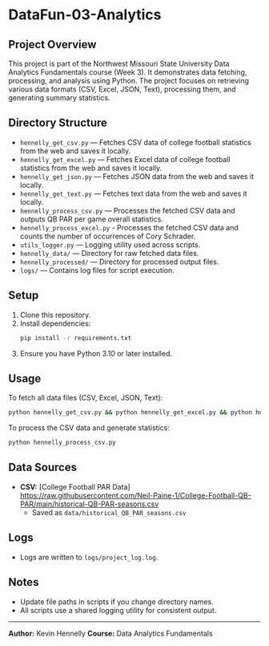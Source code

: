 
# DataFun-03-Analytics

## Project Overview

This project is part of the Northwest Missouri State University Data Analytics Fundamentals course (Week 3). It demonstrates data fetching, processing, and analysis using Python. The project focuses on retrieving various data formats (CSV, Excel, JSON, Text), processing them, and generating summary statistics.

## Directory Structure

- `hennelly_get_csv.py` — Fetches CSV data of college football statistics from the web and saves it locally.
- `hennelly_get_excel.py` — Fetches Excel data of college football statistics from the web and saves it locally.
- `hennelly_get_json.py` — Fetches JSON data from the web and saves it locally.
- `hennelly_get_text.py` — Fetches text data from the web and saves it locally.
- `hennelly_process_csv.py` — Processes the fetched CSV data and outputs QB PAR per game overall statistics.
- `hennelly_process_excel.py` - Processes the fetched CSV data and counts the number of occurrences of Cory Schrader.
- `utils_logger.py` — Logging utility used across scripts.
- `hennelly_data/` — Directory for raw fetched data files.
- `hennelly_processed/` — Directory for processed output files.
- `logs/` — Contains log files for script execution.

## Setup

1. Clone this repository.
2. Install dependencies:
   ```bash
   pip install -r requirements.txt
   ```
3. Ensure you have Python 3.10 or later installed.

## Usage

To fetch all data files (CSV, Excel, JSON, Text):

```bash
python hennelly_get_csv.py && python hennelly_get_excel.py && python hennelly_get_json.py && python hennelly_get_text.py
```

To process the CSV data and generate statistics:

```bash
python hennelly_process_csv.py
```

## Data Sources

- **CSV:** [College Football PAR Data] https://raw.githubusercontent.com/Neil-Paine-1/College-Football-QB-PAR/main/historical-QB-PAR-seasons.csv
  - Saved as `data/historical_QB_PAR_seasons.csv`

## Logs

- Logs are written to `logs/project_log.log`.

## Notes

- Update file paths in scripts if you change directory names.
- All scripts use a shared logging utility for consistent output.

---
**Author:** Kevin Hennelly
**Course:** Data Analytics Fundamentals
